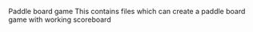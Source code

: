 Paddle board game 
This contains files which can create a paddle board game with working scoreboard
